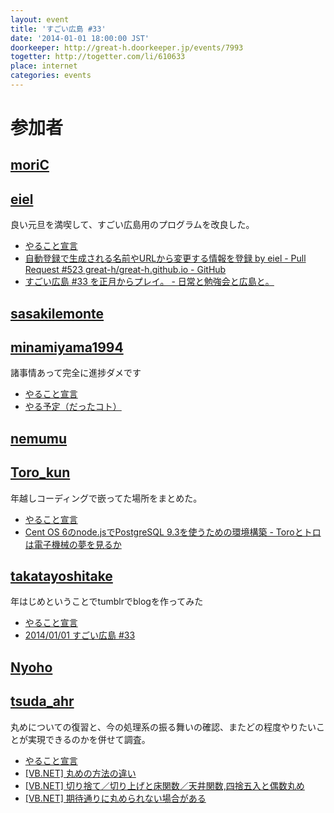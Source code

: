 ```yaml
---
layout: event
title: 'すごい広島 #33'
date: '2014-01-01 18:00:00 JST'
doorkeeper: http://great-h.doorkeeper.jp/events/7993
togetter: http://togetter.com/li/610633
place: internet
categories: events
---
```


# 参加者


## [moriC](https://github.com/moriC)


## [eiel](https://github.com/eiel)

良い元旦を満喫して、すごい広島用のプログラムを改良した。

* [やること宣言](https://github.com/great-h/great-h.github.io/issues/512)
* [自動登録で生成される名前やURLから変更する情報を登録 by eiel - Pull Request #523 great-h/great-h.github.io - GitHub](https://github.com/great-h/great-h.github.io/pull/523)
* [すごい広島 #33 を正月からプレイ。 - 日常と勉強会と広島と。](http://eielh-life.tumblr.com/post/71847503595/33)


## [sasakilemonte](http://twitter.com/sasakilemonte)


## [minamiyama1994](https://github.com/minamiyama1994)

諸事情あって完全に進捗ダメです

* [やること宣言](https://github.com/great-h/great-h.github.io/issues/520)
* [やる予定（だったコト）](https://docs.google.com/presentation/d/1P9m31wuo2TJ3OvmWxSp6nA9_NvL7riSoIm59CcuNVMw/edit?usp=sharing)


## [nemumu](https://github.com/nemumu)


## [Toro_kun](https://twitter.com/Toro_kun)

年越しコーディングで嵌ってた場所をまとめた。

* [やること宣言](https://github.com/great-h/great-h.github.io/issues/514)
* [Cent OS 6のnode.jsでPostgreSQL 9.3を使うための環境構築 - Toroとトロは電子機械の夢を見るか](http://106n.net/toro/blog/?p=1266)


## [takatayoshitake](http://twitter.com/takatayoshitake)

年はじめということでtumblrでblogを作ってみた

* [やること宣言](https://github.com/great-h/great-h.github.io/issues/517)
* [2014/01/01 すごい広島 #33](http://tkt-study.tumblr.com/post/71834975787/20140101-great-h)


## [Nyoho](https://github.com/Nyoho)


## [tsuda_ahr](http://twitter.com/tsuda_ahr)

丸めについての復習と、今の処理系の振る舞いの確認、またどの程度やりたいことが実現できるのかを併せて調査。

* [やること宣言](https://github.com/great-h/great-h.github.io/issues/516)
* [\[VB.NET\] 丸めの方法の違い](http://ooltcloud.expressweb.jp/201312/article_31172951.html)
* [\[VB.NET\] 切り捨て／切り上げと床関数／天井関数,四捨五入と偶数丸め](http://ooltcloud.expressweb.jp/201401/article_01233316.html)
* [\[VB.NET\] 期待通りに丸められない場合がある](http://ooltcloud.expressweb.jp/201401/article_02003656.html)

